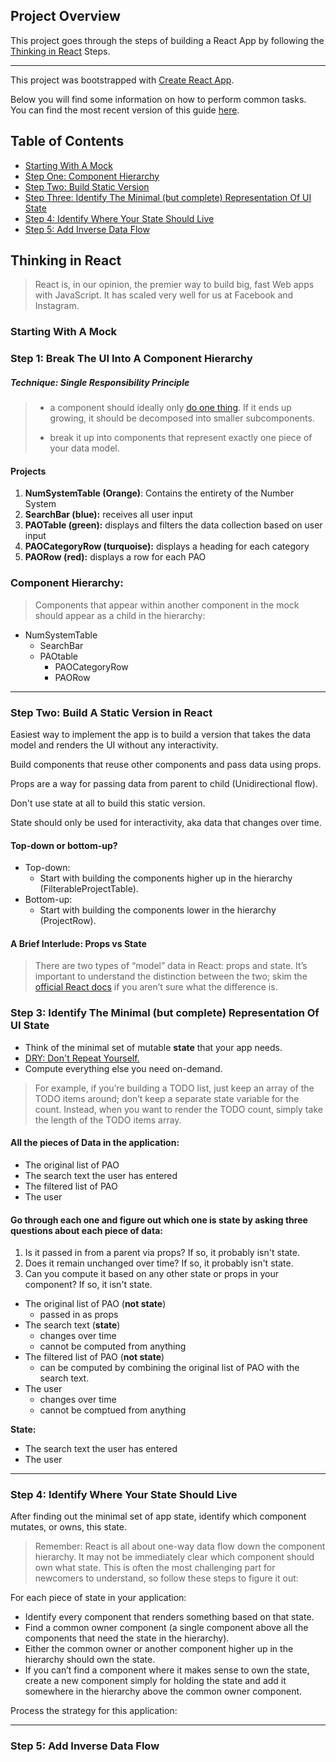 ## Project Overview
This project goes through the steps of building a React App by following the [Thinking in React](https://reactjs.org/docs/thinking-in-react.html) Steps.

---

This project was bootstrapped with [Create React App](https://github.com/facebookincubator/create-react-app).

Below you will find some information on how to perform common tasks.<br>
You can find the most recent version of this guide [here](https://github.com/facebookincubator/create-react-app/blob/master/packages/react-scripts/template/README.md).

## Table of Contents
- [Starting With A Mock](#starting-with-a-mock)
- [Step One: Component Hierarchy](#step-1-break-the-ui-into-a-component-hierarchy)
- [Step Two: Build Static Version](#step-two-build-a-static-version-in-react)
- [Step Three: Identify The Minimal (but complete) Representation Of UI State](#step-3-identify-the-minimal-but-complete-representation-of-ui-state)
- [Step 4: Identify Where Your State Should Live](#step-4-identify-where-your-state-should-live)
- [Step 5: Add Inverse Data Flow](#step-5-add-inverse-data-flow)

## Thinking in React

>React is, in our opinion, the premier way to build big, fast Web apps with JavaScript. It has scaled very well for us at Facebook and Instagram.

### Starting With A Mock

### Step 1: Break The UI Into A Component Hierarchy

##### Technique: Single Responsibility Principle
>* a component should ideally only [do one thing](https://en.wikipedia.org/wiki/Single_responsibility_principle). If it ends up growing, it should be decomposed into smaller subcomponents.
>
> * break it up into components that represent exactly one piece of your data model.

#### Projects

1. **NumSystemTable (Orange)**: Contains the entirety of the Number System
2. **SearchBar (blue):** receives all user input
3. **PAOTable (green):** displays and filters the data collection based on user input
4. **PAOCategoryRow (turquoise):** displays a heading for each category
5. **PAORow (red):** displays a row for each PAO


### Component Hierarchy:
>Components that appear within another component in the mock should appear as a child in the hierarchy:

* NumSystemTable
  - SearchBar
  - PAOtable
    + PAOCategoryRow
    + PAORow

---

### Step Two: Build A Static Version in React

Easiest way to implement the app is to build a version that takes the data model and renders the UI without any interactivity.

Build components that reuse other components and pass data using props.

Props are a way for passing data from parent to child (Unidirectional flow).

Don't use state at all to build this static version.

State should only be used for interactivity, aka data that changes over time.

#### Top-down or bottom-up?
- Top-down: 
  - Start with building the components higher up in the hierarchy (FilterableProjectTable).
- Bottom-up:
  - Start with building the components lower in the hierarchy (ProjectRow). 


#### A Brief Interlude: Props vs State

>There are two types of “model” data in React: props and state. It’s important to understand the distinction between the two; skim the [official React docs](https://reactjs.org/docs/interactivity-and-dynamic-uis.html) if you aren’t sure what the difference is.

### Step 3: Identify The Minimal (but complete) Representation Of UI State

* Think of the minimal set of mutable **state** that your app needs.
* [DRY: Don't Repeat Yourself.](https://en.wikipedia.org/wiki/Don%27t_repeat_yourself)
* Compute everything else you need on-demand.

> For example, if you’re building a TODO list, just keep an array of the TODO items around; don’t keep a separate state variable for the count. Instead, when you want to render the TODO count, simply take the length of the TODO items array.
> 
#### All the pieces of Data in the application:
- The original list of PAO
- The search text the user has entered
- The filtered list of PAO
- The user

#### Go through each one and figure out which one is state by asking three questions about each piece of data:
1. Is it passed in from a parent via props? If so, it probably isn't state.
2. Does it remain unchanged over time? If so, it probably isn't state.
3. Can you compute it based on any other state or props in your component? If so, it isn't state.

* The original list of PAO (**not state**)
  - passed in as props 
* The search text (**state**)
  - changes over time
  - cannot be computed from anything
* The filtered list of PAO (**not state**)
  - can be computed by combining the original list of PAO with the search text.
* The user
  - changes over time
  - cannot be comptued from anything

**State:**
* The search text the user has entered
* The user

---

### Step 4: Identify Where Your State Should Live

After finding out the minimal set of app state, identify which component mutates, or owns, this state.

>Remember: React is all about one-way data flow down the component hierarchy. It may not be immediately clear which component should own what state. This is often the most challenging part for newcomers to understand, so follow these steps to figure it out:

For each piece of state in your application:
* Identify every component that renders something based on that state.
* Find a common owner component (a single component above all the components that need the state in the hierarchy).
* Either the common owner or another component higher up in the hierarchy should own the state.
* If you can’t find a component where it makes sense to own the state, create a new component simply for holding the state and add it somewhere in the hierarchy above the common owner component.

Process the strategy for this application:


---

### Step 5: Add Inverse Data Flow



